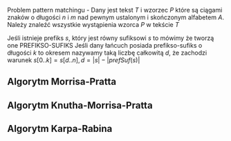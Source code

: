 Problem pattern matchingu - Dany jest tekst $T$ i wzorzec $P$ które są ciągami znaków o długości $n$ i $m$ nad pewnym ustalonym i skończonym alfabetem $A$. Należy znaleźć wszystkie wystąpienia wzorca $P$ w tekście $T$

Jeśli istnieje prefiks $s$, który jest równy sufiksowi $s$ to mówimy że tworzą one PREFIKSO-SUFIKS
Jeśli dany łańcuch posiada prefikso-sufiks o długości $k$ to okresem nazywamy taką liczbę całkowitą $d$, że zachodzi warunek $s[0..k]=s[d..n],d=|s|-|prefSuf(s)|$

## Algorytm Morrisa-Pratta
## Algorytm Knutha-Morrisa-Pratta
## Algorytm Karpa-Rabina
